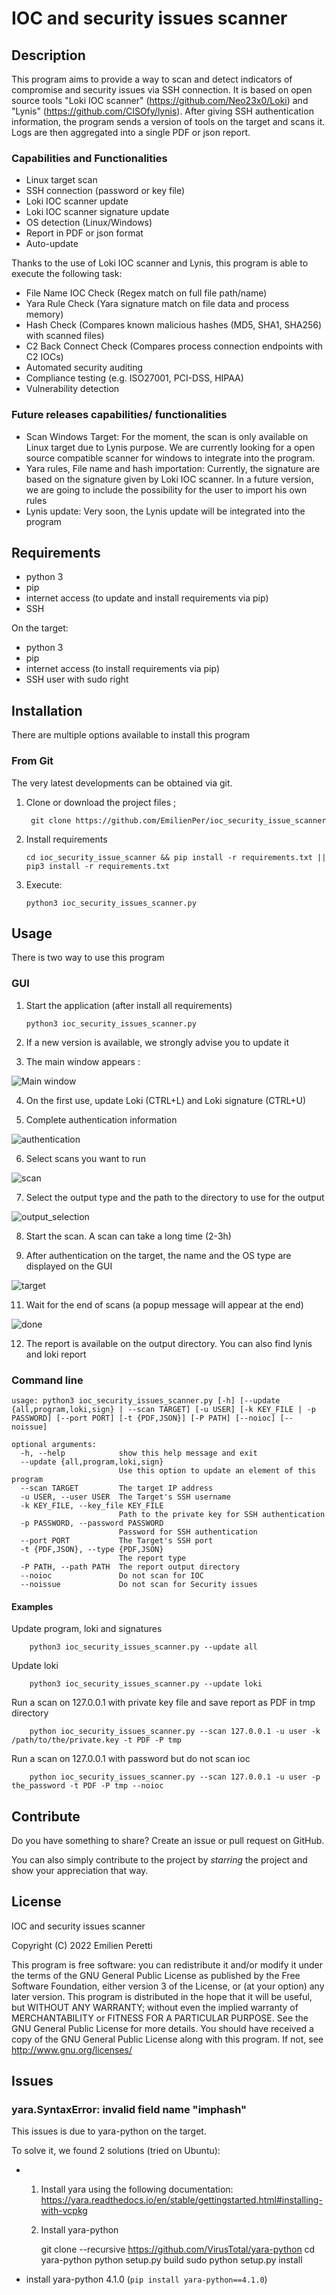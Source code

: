 # IOC and security issues scanner
## Description
This program aims to provide a way to scan and detect indicators of compromise and security issues via SSH connection.
It is based on open source tools "Loki IOC scanner" (<https://github.com/Neo23x0/Loki>) and "Lynis" (<https://github.com/CISOfy/lynis>). 
After giving SSH authentication information, the program sends a version of tools on the target and scans it. Logs are then aggregated into a single PDF or json report.
### Capabilities and Functionalities
- Linux target scan
- SSH connection (password or key file)
- Loki IOC scanner update
- Loki IOC scanner signature update
- OS detection (Linux/Windows)
- Report in PDF or json format
- Auto-update

Thanks to the use of Loki IOC scanner and Lynis, this program is able to execute the following task:
- File Name IOC Check (Regex match on full file path/name)
- Yara Rule Check (Yara signature match on file data and process memory)
- Hash Check (Compares known malicious hashes (MD5, SHA1, SHA256) with scanned files)
- C2 Back Connect Check (Compares process connection endpoints with C2 IOCs)
- Automated security auditing
- Compliance testing (e.g. ISO27001, PCI-DSS, HIPAA)
- Vulnerability detection

### Future releases capabilities/ functionalities
- Scan Windows Target: For the moment, the scan is only available on Linux target due to Lynis purpose. We are currently looking for a open source compatible scanner for windows to integrate into the program.
- Yara rules, File name and hash importation: Currently, the signature are based on the signature given by Loki IOC scanner. In a future version, we are going to include the possibility for the user to import his own rules
- Lynis update: Very soon, the Lynis update will be integrated into the program

## Requirements
- python 3
- pip
- internet access (to update and install requirements via pip)
- SSH

On the target: 
- python 3
- pip
- internet access (to install requirements via pip)
- SSH user with sudo right

## Installation
There are multiple options available to install this program
### From Git
The very latest developments can be obtained via git.
1. Clone or download the project files ;

        git clone https://github.com/EmilienPer/ioc_security_issue_scanner
2. Install requirements

       cd ioc_security_issue_scanner && pip install -r requirements.txt || pip3 install -r requirements.txt    
4. Execute:

       python3 ioc_security_issues_scanner.py

## Usage
There is two way to use this program 
### GUI
1. Start the application (after install all requirements)

       python3 ioc_security_issues_scanner.py
       
2. If a new version is available, we strongly advise you to update it

3. The main window appears :


 ![Main window](/images/main_window.png)
 
 
4. On the first use, update Loki (CTRL+L) and Loki signature (CTRL+U)

5. Complete authentication information


 ![authentication](/images/authentication.PNG)
 
 
6. Select scans you want to run


  ![scan](/images/scans.PNG)
  
  
7.  Select the output type and the path to the directory to use for the output


  ![output_selection](/images/output.PNG)
  
  
8. Start the scan. A  scan can take a long time (2-3h)

10. After authentication on the target, the name and the OS type are displayed on the GUI


  ![target](/images/target.PNG)
  
  
11. Wait for the end of scans (a popup message will appear at the end)

  ![done](/images/done.PNG)
  
12. The report is available on the output directory. You can also find lynis and loki report

### Command line
    usage: python3 ioc_security_issues_scanner.py [-h] [--update {all,program,loki,sign} | --scan TARGET] [-u USER] [-k KEY_FILE | -p PASSWORD] [--port PORT] [-t {PDF,JSON}] [-P PATH] [--noioc] [--noissue]    
        
    optional arguments:
      -h, --help            show this help message and exit
      --update {all,program,loki,sign}
                            Use this option to update an element of this program
      --scan TARGET         The target IP address
      -u USER, --user USER  The Target's SSH username
      -k KEY_FILE, --key_file KEY_FILE
                            Path to the private key for SSH authentication
      -p PASSWORD, --password PASSWORD
                            Password for SSH authentication
      --port PORT           The Target's SSH port
      -t {PDF,JSON}, --type {PDF,JSON}
                            The report type
      -P PATH, --path PATH  The report output directory
      --noioc               Do not scan for IOC
      --noissue             Do not scan for Security issues
      
#### Examples
Update program, loki and signatures
        
        python3 ioc_security_issues_scanner.py --update all

Update loki
            
        python3 ioc_security_issues_scanner.py --update loki

Run a scan on 127.0.0.1 with private key file and save report as PDF in tmp directory

        python ioc_security_issues_scanner.py --scan 127.0.0.1 -u user -k /path/to/the/private.key -t PDF -P tmp
        
Run a scan on 127.0.0.1 with  password but do not scan ioc

        python ioc_security_issues_scanner.py --scan 127.0.0.1 -u user -p the_password -t PDF -P tmp --noioc
     
## Contribute
Do you have something to share? Create an issue or pull request on GitHub. 

You can also simply contribute to the project by _starring_ the project and show your appreciation that way.

## License
IOC and security issues scanner

 Copyright (C) 2022 Emilien Peretti
 
This program is free software: you can redistribute it and/or modify it under the terms of the GNU General Public License as published by the Free Software Foundation, either version 3 of the License, or (at your option) any later version.
This program is distributed in the hope that it will be useful, but WITHOUT ANY WARRANTY; without even the implied warranty of MERCHANTABILITY or FITNESS FOR A PARTICULAR PURPOSE. See the GNU General Public License for more details.
You should have received a copy of the GNU General Public License along with this program. If not, see http://www.gnu.org/licenses/
## Issues
### yara.SyntaxError: invalid field name "imphash"
This issues is due to yara-python on the target. 

To solve it, we found 2 solutions (tried on Ubuntu):
- 1. Install yara using the following documentation: https://yara.readthedocs.io/en/stable/gettingstarted.html#installing-with-vcpkg
  2. Install yara-python

        git clone --recursive https://github.com/VirusTotal/yara-python
        cd yara-python
        python setup.py build
        sudo python setup.py install
- install yara-python 4.1.0 (`pip install yara-python==4.1.0`)
